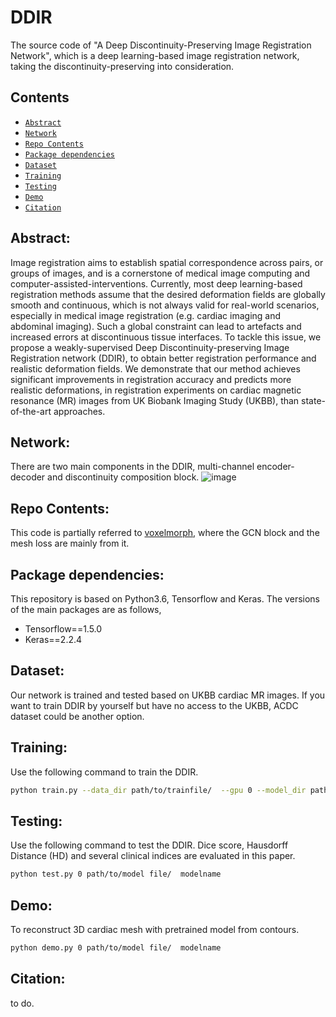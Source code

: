 # DDIR
The source code of "A Deep Discontinuity-Preserving Image Registration Network", which is a deep learning-based image registration network, taking the discontinuity-preserving into consideration.

## Contents
- <a href="#Abstract">`Abstract`</a>
- <a href="#Network">`Network`</a>
- <a href="#Repo Contents">`Repo Contents`</a>
- <a href="#Package dependencies">`Package dependencies`</a>
- <a href="#Dataset">`Dataset`</a>
- <a href="#Training">`Training`</a>
- <a href="#Testing">`Testing`</a>
- <a href="#Demo">`Demo`</a>
- <a href="#Citation">`Citation`</a>

## Abstract:<a id="Abstract"/>
Image registration aims to establish spatial correspondence across pairs, or groups of images, and is a cornerstone of medical image computing and computer-assisted-interventions. Currently, most deep learning-based registration methods assume that the desired deformation fields are globally smooth and continuous, which is not always valid for real-world scenarios, especially in medical image registration (e.g. cardiac imaging and abdominal imaging). Such a global constraint can lead to artefacts and increased errors at discontinuous tissue interfaces. To tackle this issue, we propose a weakly-supervised Deep Discontinuity-preserving Image Registration network (DDIR), to obtain better registration performance and realistic deformation fields. We demonstrate that our method achieves significant improvements in registration accuracy and predicts more realistic deformations, in registration experiments on cardiac magnetic resonance (MR) images from UK Biobank Imaging Study (UKBB), than state-of-the-art approaches. 

## Network:<a id="Network"/>
There are two main components in the DDIR, multi-channel encoder-decoder and discontinuity composition block.
![image](https://github.com/cistib/DDIR/blob/main/fig/DDIR.png)

## Repo Contents:<a id="Repo Contents"/>
This code is partially referred to [voxelmorph](https://github.com/voxelmorph/voxelmorph), where the GCN block and the mesh loss are mainly from it.

## Package dependencies:<a id="Package dependencies"/>
This repository is based on Python3.6, Tensorflow and Keras.
The versions of the main packages are as follows,
- Tensorflow==1.5.0
- Keras==2.2.4

## Dataset:<a id="Dataset"/>
Our network is trained and tested based on UKBB cardiac MR images. If you want to train DDIR by yourself but have no access to the UKBB, ACDC dataset could be another option.

## Training:<a id="Training"/>
Use the following command to train the DDIR.
```sh
python train.py --data_dir path/to/trainfile/  --gpu 0 --model_dir path/to/model file/
```

## Testing:<a id="Testing"/>
Use the following command to test the DDIR. Dice score, Hausdorff Distance (HD) and several clinical indices are evaluated in this paper.
```sh
python test.py 0 path/to/model file/  modelname
```

## Demo:<a id="Demo"/>
To reconstruct 3D cardiac mesh with pretrained model from contours.
```sh
python demo.py 0 path/to/model file/  modelname
```

## Citation:<a id="Citation"/>
to do.
